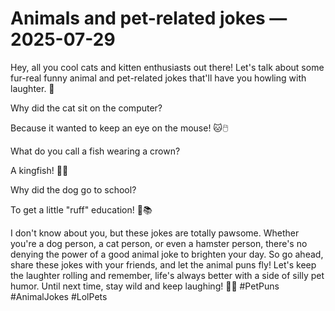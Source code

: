 # Animals and pet-related jokes — 2025-07-29

Hey, all you cool cats and kitten enthusiasts out there! Let's talk about some fur-real funny animal and pet-related jokes that'll have you howling with laughter. 🐾

Why did the cat sit on the computer?

Because it wanted to keep an eye on the mouse! 🐱🖱️

What do you call a fish wearing a crown?

A kingfish! 🐠👑

Why did the dog go to school?

To get a little "ruff" education! 🐶📚

I don't know about you, but these jokes are totally pawsome. Whether you're a dog person, a cat person, or even a hamster person, there's no denying the power of a good animal joke to brighten your day. So go ahead, share these jokes with your friends, and let the animal puns fly! Let's keep the laughter rolling and remember, life's always better with a side of silly pet humor. Until next time, stay wild and keep laughing! 🐾✨ #PetPuns #AnimalJokes #LolPets